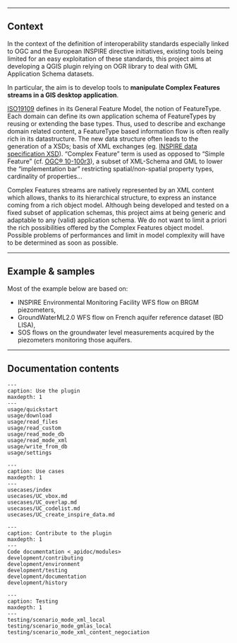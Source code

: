 ```{include} ../README.md
```

----

## Context

In the context of the definition of interoperability standards especially linked to OGC and the European INSPIRE directive initiatives, existing tools being limited for an easy exploitation of these standards, this project aims at developing a QGIS plugin relying on OGR library to deal with GML Application Schema datasets.

In particular, the aim is to develop tools to **manipulate Complex Features streams in a GIS desktop application**.

[ISO19109](http://www.iso.org/iso/catalogue_detail.htm?csnumber=39891) defines in its General Feature Model, the notion of FeatureType. Each domain can define its own application schema of FeatureTypes by reusing or extending the base types. Thus, used to describe and exchange domain related content, a FeatureType based information flow is often really rich in its datastructure. The new data structure often leads to the generation of a XSDs; basis of XML exchanges (eg. [INSPIRE data specification XSD](http://inspire.ec.europa.eu/XML-Schemas/Data-Specifications/2892)). “Complex Feature” term is used as opposed to “Simple Feature” (cf. [OGC® 10-100r3](http://portal.opengeospatial.org/files/?artifact_id=42729)), a subset of XML-Schema and GML to lower the “implementation bar” restricting spatial/non-spatial property types, cardinality of properties...

Complex Features streams are natively represented by an XML content which allows, thanks to its hierarchical structure, to express an instance coming from a rich object model. Although being developed and tested on a fixed subset of application schemas, this project aims at being generic and adaptable to any (valid) application schema. We do not want to limit a priori the rich possibilities offered by the Complex Features object model. Possible problems of performances and limit in model complexity will have to be determined as soon as possible.

----

## Example & samples

Most of the example below are based on:

* INSPIRE Environmental Monitoring Facility WFS flow on BRGM piezometers,
* GroundWaterML2.0 WFS flow on French aquifer reference dataset (BD LISA),
* SOS flows on the groundwater level measurements acquired by the piezometers monitoring those aquifers.

----

## Documentation contents

```{toctree}
---
caption: Use the plugin
maxdepth: 1
---
usage/quickstart
usage/download
usage/read_files
usage/read_custom
usage/read_mode_db
usage/read_mode_xml
usage/write_from_db
usage/settings
```

```{toctree}
---
caption: Use cases
maxdepth: 1
---
usecases/index
usecases/UC_vbox.md
usecases/UC_overlap.md
usecases/UC_codelist.md
usecases/UC_create_inspire_data.md
```

```{toctree}
---
caption: Contribute to the plugin
maxdepth: 1
---
Code documentation <_apidoc/modules>
development/contributing
development/environment
development/testing
development/documentation
development/history
```

```{toctree}
---
caption: Testing
maxdepth: 1
---
testing/scenario_mode_xml_local
testing/scenario_mode_gmlas_local
testing/scenario_mode_xml_content_negociation
```
